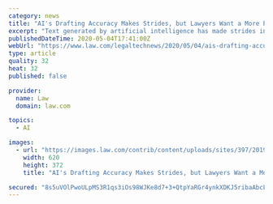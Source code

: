 ```yaml
---
category: news
title: "AI's Drafting Accuracy Makes Strides, but Lawyers Want a More Personalized Voice"
excerpt: "Text generated by artificial intelligence has made strides in grammatical accuracy and overall coherency, but law firms and attorneys may be more concerned that AI-powered drafting tools are able to capture their own unique styles or voices."
publishedDateTime: 2020-05-04T17:41:00Z
webUrl: "https://www.law.com/legaltechnews/2020/05/04/ais-drafting-accuracy-makes-strides-but-lawyer-want-a-more-personalized-voice/"
type: article
quality: 32
heat: 32
published: false

provider:
  name: Law
  domain: law.com

topics:
  - AI

images:
  - url: "https://images.law.com/contrib/content/uploads/sites/397/2019/06/Artificial-Intelligence-Concept-Article-201905311454.jpg"
    width: 620
    height: 372
    title: "AI's Drafting Accuracy Makes Strides, but Lawyers Want a More Personalized Voice"

secured: "8s5uVOlPwoULpMS3R1qs3iOs98WJKe8d7+3+QtpYaRGr4ynkXDKJ5ribaAbcLdq8ILDVXfEK+Te/H+KiaJny0e4ez7LCZuVdK3sqCj/vYiHOI3qXU3CdnIjtJQTc1Q3axFLvF6NOGWUlcMXVSRXO3OKtQKd1otXpNXOhcvA7mJXCo7HNup/LZt3YYUSNa/ge26vOlhbQ4YV7+tvgPKt7r4JpC6xGJLyogcG+tP2PfB8U84QhAAG0FtByK/6IMA4Ji5XtQycDbznyUiLV+w1315f84gZiiaaqS8icn7Oh5cSWQ2wGc6yhxWlun75HJYC5;XL4yPnBCwNlG0if5Eu9NqQ=="
---
```


